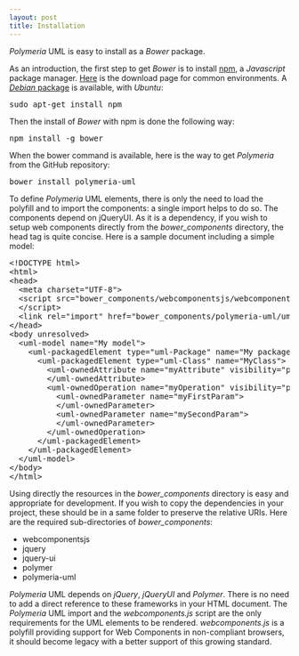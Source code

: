 ```yaml
---
layout: post
title: Installation
---
```

<p>
<em>Polymeria</em> UML is easy to install as a <em>Bower</em> package.
</p>
<p>
As an introduction, the first step to get <em>Bower</em> is to install <a target="_blank" href="https://www.npmjs.com/">npm</a>, a <em>Javascript</em> package manager. <a target="_blank" href="http://nodejs.org/download/">Here</a> is the download page for common environments. A <a href="https://packages.debian.org/sid/npm"><em>Debian</em> package</a> is available, with <em>Ubuntu</em>:
</p>
<pre>sudo apt-get install npm</pre>
<p>
Then the install of <em>Bower</em> with npm is done the following way:
</p>
<pre>npm install -g bower</pre>
<p>
When the bower command is available, here is the way to get <em>Polymeria</em> from the GitHub repository:
</p>
<pre>bower install polymeria-uml</pre>
<p>
To define <em>Polymeria</em> UML elements, there is only the need to load the polyfill and to import the components: a single import helps to do so. The components depend on jQueryUI. As it is a dependency, if you wish to setup web components directly from the <em>bower_components</em> directory, the head tag is quite concise. Here is a sample document including a simple model:
</p>
<pre>&lt;!DOCTYPE html&gt;
&lt;html&gt;
&lt;head&gt;
  &lt;meta charset="UTF-8"&gt;
  &lt;script src="bower_components/webcomponentsjs/webcomponents.js"&gt;
  &lt;/script&gt;
  &lt;link rel="import" href="bower_components/polymeria-uml/uml-polymeria.html"&gt;
&lt;/head&gt;
&lt;body unresolved&gt;
  &lt;uml-model name="My model"&gt;
    &lt;uml-packagedElement type="uml-Package" name="My package"&gt;
      &lt;uml-packagedElement type="uml-Class" name="MyClass"&gt;
        &lt;uml-ownedAttribute name="myAttribute" visibility="private"&gt;
        &lt;/uml-ownedAttribute&gt;
        &lt;uml-ownedOperation name="myOperation" visibility="protected"&gt;
          &lt;uml-ownedParameter name="myFirstParam"&gt;
          &lt;/uml-ownedParameter&gt;
          &lt;uml-ownedParameter name="mySecondParam"&gt;
          &lt;/uml-ownedParameter&gt;
        &lt;/uml-ownedOperation&gt;
      &lt;/uml-packagedElement&gt;
    &lt;/uml-packagedElement&gt;
  &lt;/uml-model&gt;
&lt;/body&gt;
&lt;/html&gt;</pre>
<p>
Using directly the  resources in the <em>bower_components</em> directory is easy and appropriate for development. If you wish to copy the dependencies in your project, these should be in a same folder to preserve the relative URIs. Here are the required sub-directories of <em>bower_components</em>:
</p>
<ul>
  <li>webcomponentsjs</li>
  <li>jquery</li>
  <li>jquery-ui</li>
  <li>polymer</li>
  <li>polymeria-uml</li>
</ul>
<p>
<em>Polymeria</em> UML depends on <em>jQuery</em>, <em>jQueryUI</em> and <em>Polymer</em>. There is no need to add a direct reference to these frameworks in your HTML document.  The <em>Polymeria</em> UML import and the <em>webcomponents.js</em> script are the only requirements for the UML elements to be rendered. <em>webcomponents.js</em> is a polyfill providing support for Web Components in non-compliant browsers, it should become legacy with a better support of this growing standard.
</p>